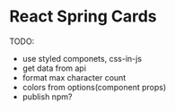 # React Spring Cards



TODO:
 - use styled componets, css-in-js
 - get data from api
 - format max character count
 - colors from options(component props)
 - publish npm?

